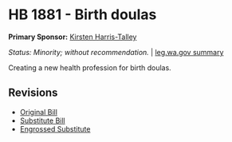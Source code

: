 # HB 1881 - Birth doulas
**Primary Sponsor:** [Kirsten Harris-Talley](/person/leg/kirsten.harris-talley.md)

*Status: Minority; without recommendation.* | [leg.wa.gov summary](https://app.leg.wa.gov/billsummary?BillNumber=1881&Year=2021)

Creating a new health profession for birth doulas.

## Revisions
* [Original Bill](1/)
* [Substitute Bill](S/)
* [Engrossed Substitute](S.E/)